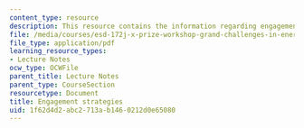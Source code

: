 ```yaml
---
content_type: resource
description: This resource contains the information regarding engagement strategies.
file: /media/courses/esd-172j-x-prize-workshop-grand-challenges-in-energy-fall-2009/1f62d4d2abc2713ab1460212d0e65080_MITESD_172JF09_Lec15.pdf
file_type: application/pdf
learning_resource_types:
- Lecture Notes
ocw_type: OCWFile
parent_title: Lecture Notes
parent_type: CourseSection
resourcetype: Document
title: Engagement strategies
uid: 1f62d4d2-abc2-713a-b146-0212d0e65080
---
```

